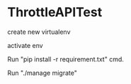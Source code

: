 # ThrottleAPITest

create new virtualenv

activate env

Run "pip install -r requirement.txt" cmd.

Run "./manage migrate"
